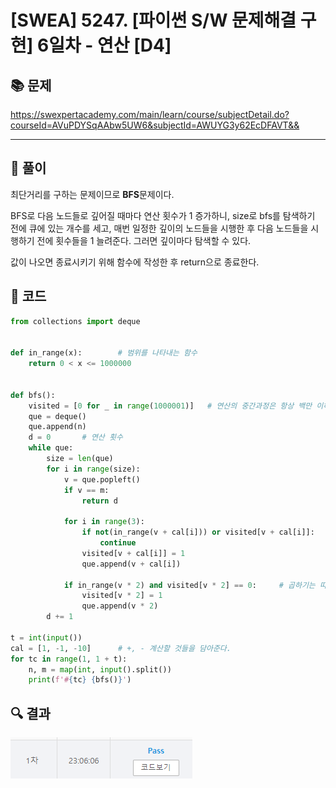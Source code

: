 # [SWEA] 5247. [파이썬 S/W 문제해결 구현] 6일차 - 연산 [D4]

## 📚 문제

https://swexpertacademy.com/main/learn/course/subjectDetail.do?courseId=AVuPDYSqAAbw5UW6&subjectId=AWUYG3y62EcDFAVT&&

---

## 📖 풀이

최단거리를 구하는 문제이므로 **BFS**문제이다.

BFS로 다음 노드들로 깊어질 때마다 연산 횟수가 1 증가하니, size로 bfs를 탐색하기 전에 큐에 있는 개수를 세고, 매번 일정한 깊이의 노드들을 시행한 후 다음 노드들을 시행하기 전에 횟수들을 1 늘려준다. 그러면 깊이마다 탐색할 수 있다. 

값이 나오면 종료시키기 위해 함수에 작성한 후 return으로 종료한다. 

## 📒 코드

```python
from collections import deque


def in_range(x):        # 범위를 나타내는 함수
    return 0 < x <= 1000000


def bfs():
    visited = [0 for _ in range(1000001)]   # 연산의 중간과정은 항상 백만 이하의 자연수
    que = deque()
    que.append(n)
    d = 0       # 연산 횟수
    while que:
        size = len(que)
        for i in range(size):
            v = que.popleft()
            if v == m:
                return d

            for i in range(3):
                if not(in_range(v + cal[i])) or visited[v + cal[i]]:
                    continue
                visited[v + cal[i]] = 1
                que.append(v + cal[i])

            if in_range(v * 2) and visited[v * 2] == 0:     # 곱하기는 따로 작성한다.
                visited[v * 2] = 1
                que.append(v * 2)
        d += 1

t = int(input())
cal = [1, -1, -10]      # +, - 계산할 것들을 담아준다.
for tc in range(1, 1 + t):
    n, m = map(int, input().split())
    print(f'#{tc} {bfs()}')
```

## 🔍 결과

![image-20220401230629632](README.assets/image-20220401230629632.png)